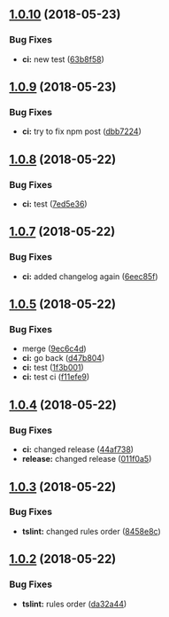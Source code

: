 <a name="1.0.10"></a>
## [1.0.10](https://github.com/ngxrb/rules/compare/v1.0.9...v1.0.10) (2018-05-23)


### Bug Fixes

* **ci:** new test ([63b8f58](https://github.com/ngxrb/rules/commit/63b8f58))

<a name="1.0.9"></a>
## [1.0.9](https://github.com/ngxrb/rules/compare/v1.0.8...v1.0.9) (2018-05-23)


### Bug Fixes

* **ci:** try to fix npm post ([dbb7224](https://github.com/ngxrb/rules/commit/dbb7224))

<a name="1.0.8"></a>
## [1.0.8](https://github.com/ngxrb/rules/compare/v1.0.7...v1.0.8) (2018-05-22)


### Bug Fixes

* **ci:** test ([7ed5e36](https://github.com/ngxrb/rules/commit/7ed5e36))

<a name="1.0.7"></a>
## [1.0.7](https://github.com/ngxrb/rules/compare/v1.0.6...v1.0.7) (2018-05-22)


### Bug Fixes

* **ci:** added changelog again ([6eec85f](https://github.com/ngxrb/rules/commit/6eec85f))

<a name="1.0.5"></a>
## [1.0.5](https://github.com/ngxrb/rules/compare/v1.0.4...v1.0.5) (2018-05-22)


### Bug Fixes

* merge ([9ec6c4d](https://github.com/ngxrb/rules/commit/9ec6c4d))
* **ci:** go back ([d47b804](https://github.com/ngxrb/rules/commit/d47b804))
* **ci:** test ([1f3b001](https://github.com/ngxrb/rules/commit/1f3b001))
* **ci:** test ci ([f11efe9](https://github.com/ngxrb/rules/commit/f11efe9))

<a name="1.0.4"></a>
## [1.0.4](https://github.com/ngxrb/rules/compare/v1.0.3...v1.0.4) (2018-05-22)


### Bug Fixes

* **ci:** changed release ([44af738](https://github.com/ngxrb/rules/commit/44af738))
* **release:** changed release ([011f0a5](https://github.com/ngxrb/rules/commit/011f0a5))

<a name="1.0.3"></a>
## [1.0.3](https://github.com/ngxrb/rules/compare/v1.0.2...v1.0.3) (2018-05-22)


### Bug Fixes

* **tslint:** changed rules order ([8458e8c](https://github.com/ngxrb/rules/commit/8458e8c))

<a name="1.0.2"></a>
## [1.0.2](https://github.com/ngxrb/rules/compare/v1.0.1...v1.0.2) (2018-05-22)


### Bug Fixes

* **tslint:** rules order ([da32a44](https://github.com/ngxrb/rules/commit/da32a44))

